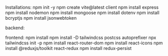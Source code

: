 Installations:
npm init -y
npm create vite@latest client
npm install express
npm install nodemon
npm install mongoose
npm install dotenv
npm install bcryptjs
npm install jsonwebtoken

backend:


frontend:
npm install
npm install -D tailwindcss postcss autoprefixer
npx tailwindcss init -p
npm install react-router-dom
npm install react-icons
npm install @reduxjs/toolkit react-redux
npm install redux-persist

